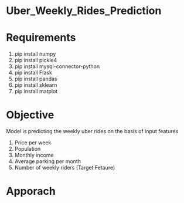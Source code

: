 # Uber_Weekly_Rides_Prediction

# Requirements
1. pip install numpy
2. pip install pickle4
3. pip install mysql-connector-python
4. pip install Flask
6. pip install pandas
7. pip install sklearn
8. pip install matplot


# Objective
Model is predicting the weekly uber rides on the basis of input features 
1. Price per week
2. Population
3. Monthly income
4. Average parking per month
5. Number of weekly riders (Target Fetaure)

# Apporach
